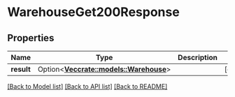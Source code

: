 # WarehouseGet200Response

## Properties

Name | Type | Description | Notes
------------ | ------------- | ------------- | -------------
**result** | Option<[**Vec<crate::models::Warehouse>**](warehouse.md)> |  | [optional]

[[Back to Model list]](../README.md#documentation-for-models) [[Back to API list]](../README.md#documentation-for-api-endpoints) [[Back to README]](../README.md)


